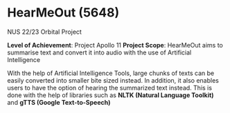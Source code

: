 # HearMeOut (5648)
NUS 22/23 Orbital Project

**Level of Achievement**: Project Apollo 11 
**Project Scope**: HearMeOut aims to summarise text and convert it into audio with the use of Artificial Intelligence 

With the help of Artificial Intelligence Tools, large chunks of texts can be easily converted into smaller bite sized instead. In addition, it also enables users to have the option of hearing the summarized text instead. This is done with the help of libraries such as **NLTK (Natural Language Toolkit)** and  **gTTS (Google Text-to-Speech)**


